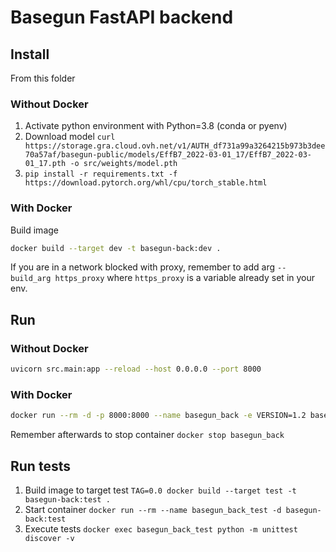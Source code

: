# Basegun FastAPI backend

## Install
From this folder

### Without Docker
1. Activate python environment with Python=3.8 (conda or pyenv)
2. Download model `curl https://storage.gra.cloud.ovh.net/v1/AUTH_df731a99a3264215b973b3dee70a57af/basegun-public/models/EffB7_2022-03-01_17/EffB7_2022-03-01_17.pth -o src/weights/model.pth`
3. `pip install -r requirements.txt -f https://download.pytorch.org/whl/cpu/torch_stable.html`

### With Docker
Build image
```bash
docker build --target dev -t basegun-back:dev .
```
If you are in a network blocked with proxy, remember to add arg `--build_arg https_proxy` where `https_proxy` is a variable already set in your env.


## Run

### Without Docker
```bash
uvicorn src.main:app --reload --host 0.0.0.0 --port 8000
```

### With Docker
```bash
docker run --rm -d -p 8000:8000 --name basegun_back -e VERSION=1.2 basegun-back:dev
```
Remember afterwards to stop container `docker stop basegun_back`

## Run tests
1. Build image to target test `TAG=0.0 docker build --target test -t basegun-back:test .`
2. Start container `docker run --rm --name basegun_back_test -d basegun-back:test`
3. Execute tests `docker exec basegun_back_test python -m unittest discover -v`

